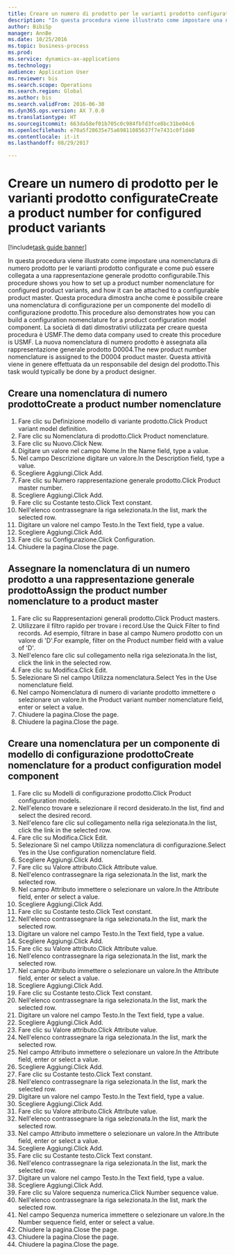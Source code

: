 ```yaml
--- 
title: Creare un numero di prodotto per le varianti prodotto configurate
description: "In questa procedura viene illustrato come impostare una nomenclatura di numero prodotto per le varianti prodotto configurate e come può essere collegata a una rappresentazione generale prodotto configurabile."
author: BibiSp
manager: AnnBe
ms.date: 10/25/2016
ms.topic: business-process
ms.prod: 
ms.service: dynamics-ax-applications
ms.technology: 
audience: Application User
ms.reviewer: bis
ms.search.scope: Operations
ms.search.region: Global
ms.author: bis
ms.search.validFrom: 2016-06-30
ms.dyn365.ops.version: AX 7.0.0
ms.translationtype: HT
ms.sourcegitcommit: 663da58ef01b705c0c984fbfd3fce8bc31be04c6
ms.openlocfilehash: e70a5f28635e75a69811085637f7e7431c0f1d40
ms.contentlocale: it-it
ms.lasthandoff: 08/29/2017

---
```

# <a name="create-a-product-number-for-configured-product-variants"></a><span data-ttu-id="f3a8c-103">Creare un numero di prodotto per le varianti prodotto configurate</span><span class="sxs-lookup"><span data-stu-id="f3a8c-103">Create a product number for configured product variants</span></span>

[!include[task guide banner](../../includes/task-guide-banner.md)]

<span data-ttu-id="f3a8c-104">In questa procedura viene illustrato come impostare una nomenclatura di numero prodotto per le varianti prodotto configurate e come può essere collegata a una rappresentazione generale prodotto configurabile.</span><span class="sxs-lookup"><span data-stu-id="f3a8c-104">This procedure shows you how to set up a product number nomenclature for configured product variants, and how it can be attached to a configurable product master.</span></span> <span data-ttu-id="f3a8c-105">Questa procedura dimostra anche come è possibile creare una nomenclatura di configurazione per un componente del modello di configurazione prodotto.</span><span class="sxs-lookup"><span data-stu-id="f3a8c-105">This procedure also demonstrates how you can build a configuration nomenclature for a product configuration model component.</span></span> <span data-ttu-id="f3a8c-106">La società di dati dimostrativi utilizzata per creare questa procedura è USMF.</span><span class="sxs-lookup"><span data-stu-id="f3a8c-106">The demo data company used to create this procedure is USMF.</span></span> <span data-ttu-id="f3a8c-107">La nuova nomenclatura di numero prodotto è assegnata alla rappresentazione generale prodotto D0004.</span><span class="sxs-lookup"><span data-stu-id="f3a8c-107">The new product number nomenclature is assigned to the D0004 product master.</span></span> <span data-ttu-id="f3a8c-108">Questa attività viene in genere effettuata da un responsabile del design del prodotto.</span><span class="sxs-lookup"><span data-stu-id="f3a8c-108">This task would typically be done by a product designer.</span></span>


## <a name="create-a-product-number-nomenclature"></a><span data-ttu-id="f3a8c-109">Creare una nomenclatura di numero prodotto</span><span class="sxs-lookup"><span data-stu-id="f3a8c-109">Create a product number nomenclature</span></span>
1. <span data-ttu-id="f3a8c-110">Fare clic su Definizione modello di variante prodotto.</span><span class="sxs-lookup"><span data-stu-id="f3a8c-110">Click Product variant model definition.</span></span>
2. <span data-ttu-id="f3a8c-111">Fare clic su Nomenclatura di prodotto.</span><span class="sxs-lookup"><span data-stu-id="f3a8c-111">Click Product nomenclature.</span></span>
3. <span data-ttu-id="f3a8c-112">Fare clic su Nuovo.</span><span class="sxs-lookup"><span data-stu-id="f3a8c-112">Click New.</span></span>
4. <span data-ttu-id="f3a8c-113">Digitare un valore nel campo Nome.</span><span class="sxs-lookup"><span data-stu-id="f3a8c-113">In the Name field, type a value.</span></span>
5. <span data-ttu-id="f3a8c-114">Nel campo Descrizione digitare un valore.</span><span class="sxs-lookup"><span data-stu-id="f3a8c-114">In the Description field, type a value.</span></span>
6. <span data-ttu-id="f3a8c-115">Scegliere Aggiungi.</span><span class="sxs-lookup"><span data-stu-id="f3a8c-115">Click Add.</span></span>
7. <span data-ttu-id="f3a8c-116">Fare clic su Numero rappresentazione generale prodotto.</span><span class="sxs-lookup"><span data-stu-id="f3a8c-116">Click Product master number.</span></span>
8. <span data-ttu-id="f3a8c-117">Scegliere Aggiungi.</span><span class="sxs-lookup"><span data-stu-id="f3a8c-117">Click Add.</span></span>
9. <span data-ttu-id="f3a8c-118">Fare clic su Costante testo.</span><span class="sxs-lookup"><span data-stu-id="f3a8c-118">Click Text constant.</span></span>
10. <span data-ttu-id="f3a8c-119">Nell'elenco contrassegnare la riga selezionata.</span><span class="sxs-lookup"><span data-stu-id="f3a8c-119">In the list, mark the selected row.</span></span>
11. <span data-ttu-id="f3a8c-120">Digitare un valore nel campo Testo.</span><span class="sxs-lookup"><span data-stu-id="f3a8c-120">In the Text field, type a value.</span></span>
12. <span data-ttu-id="f3a8c-121">Scegliere Aggiungi.</span><span class="sxs-lookup"><span data-stu-id="f3a8c-121">Click Add.</span></span>
13. <span data-ttu-id="f3a8c-122">Fare clic su Configurazione.</span><span class="sxs-lookup"><span data-stu-id="f3a8c-122">Click Configuration.</span></span>
14. <span data-ttu-id="f3a8c-123">Chiudere la pagina.</span><span class="sxs-lookup"><span data-stu-id="f3a8c-123">Close the page.</span></span>

## <a name="assign-the-product-number-nomenclature-to-a-product-master"></a><span data-ttu-id="f3a8c-124">Assegnare la nomenclatura di un numero prodotto a una rappresentazione generale prodotto</span><span class="sxs-lookup"><span data-stu-id="f3a8c-124">Assign the product number nomenclature to a product master</span></span>
1. <span data-ttu-id="f3a8c-125">Fare clic su Rappresentazioni generali prodotto.</span><span class="sxs-lookup"><span data-stu-id="f3a8c-125">Click Product masters.</span></span>
2. <span data-ttu-id="f3a8c-126">Utilizzare il filtro rapido per trovare i record.</span><span class="sxs-lookup"><span data-stu-id="f3a8c-126">Use the Quick Filter to find records.</span></span> <span data-ttu-id="f3a8c-127">Ad esempio, filtrare in base al campo Numero prodotto con un valore di 'D'.</span><span class="sxs-lookup"><span data-stu-id="f3a8c-127">For example, filter on the Product number field with a value of 'D'.</span></span>
3. <span data-ttu-id="f3a8c-128">Nell'elenco fare clic sul collegamento nella riga selezionata.</span><span class="sxs-lookup"><span data-stu-id="f3a8c-128">In the list, click the link in the selected row.</span></span>
4. <span data-ttu-id="f3a8c-129">Fare clic su Modifica.</span><span class="sxs-lookup"><span data-stu-id="f3a8c-129">Click Edit.</span></span>
5. <span data-ttu-id="f3a8c-130">Selezionare Sì nel campo Utilizza nomenclatura.</span><span class="sxs-lookup"><span data-stu-id="f3a8c-130">Select Yes in the Use nomenclature field.</span></span>
6. <span data-ttu-id="f3a8c-131">Nel campo Nomenclatura di numero di variante prodotto immettere o selezionare un valore.</span><span class="sxs-lookup"><span data-stu-id="f3a8c-131">In the Product variant number nomenclature field, enter or select a value.</span></span>
7. <span data-ttu-id="f3a8c-132">Chiudere la pagina.</span><span class="sxs-lookup"><span data-stu-id="f3a8c-132">Close the page.</span></span>
8. <span data-ttu-id="f3a8c-133">Chiudere la pagina.</span><span class="sxs-lookup"><span data-stu-id="f3a8c-133">Close the page.</span></span>

## <a name="create-nomenclature-for-a-product-configuration-model-component"></a><span data-ttu-id="f3a8c-134">Creare una nomenclatura per un componente di modello di configurazione prodotto</span><span class="sxs-lookup"><span data-stu-id="f3a8c-134">Create nomenclature for a product configuration model component</span></span>
1. <span data-ttu-id="f3a8c-135">Fare clic su Modelli di configurazione prodotto.</span><span class="sxs-lookup"><span data-stu-id="f3a8c-135">Click Product configuration models.</span></span>
2. <span data-ttu-id="f3a8c-136">Nell'elenco trovare e selezionare il record desiderato.</span><span class="sxs-lookup"><span data-stu-id="f3a8c-136">In the list, find and select the desired record.</span></span>
3. <span data-ttu-id="f3a8c-137">Nell'elenco fare clic sul collegamento nella riga selezionata.</span><span class="sxs-lookup"><span data-stu-id="f3a8c-137">In the list, click the link in the selected row.</span></span>
4. <span data-ttu-id="f3a8c-138">Fare clic su Modifica.</span><span class="sxs-lookup"><span data-stu-id="f3a8c-138">Click Edit.</span></span>
5. <span data-ttu-id="f3a8c-139">Selezionare Sì nel campo Utilizza nomenclatura di configurazione.</span><span class="sxs-lookup"><span data-stu-id="f3a8c-139">Select Yes in the Use configuration nomenclature field.</span></span>
6. <span data-ttu-id="f3a8c-140">Scegliere Aggiungi.</span><span class="sxs-lookup"><span data-stu-id="f3a8c-140">Click Add.</span></span>
7. <span data-ttu-id="f3a8c-141">Fare clic su Valore attributo.</span><span class="sxs-lookup"><span data-stu-id="f3a8c-141">Click Attribute value.</span></span>
8. <span data-ttu-id="f3a8c-142">Nell'elenco contrassegnare la riga selezionata.</span><span class="sxs-lookup"><span data-stu-id="f3a8c-142">In the list, mark the selected row.</span></span>
9. <span data-ttu-id="f3a8c-143">Nel campo Attributo immettere o selezionare un valore.</span><span class="sxs-lookup"><span data-stu-id="f3a8c-143">In the Attribute field, enter or select a value.</span></span>
10. <span data-ttu-id="f3a8c-144">Scegliere Aggiungi.</span><span class="sxs-lookup"><span data-stu-id="f3a8c-144">Click Add.</span></span>
11. <span data-ttu-id="f3a8c-145">Fare clic su Costante testo.</span><span class="sxs-lookup"><span data-stu-id="f3a8c-145">Click Text constant.</span></span>
12. <span data-ttu-id="f3a8c-146">Nell'elenco contrassegnare la riga selezionata.</span><span class="sxs-lookup"><span data-stu-id="f3a8c-146">In the list, mark the selected row.</span></span>
13. <span data-ttu-id="f3a8c-147">Digitare un valore nel campo Testo.</span><span class="sxs-lookup"><span data-stu-id="f3a8c-147">In the Text field, type a value.</span></span>
14. <span data-ttu-id="f3a8c-148">Scegliere Aggiungi.</span><span class="sxs-lookup"><span data-stu-id="f3a8c-148">Click Add.</span></span>
15. <span data-ttu-id="f3a8c-149">Fare clic su Valore attributo.</span><span class="sxs-lookup"><span data-stu-id="f3a8c-149">Click Attribute value.</span></span>
16. <span data-ttu-id="f3a8c-150">Nell'elenco contrassegnare la riga selezionata.</span><span class="sxs-lookup"><span data-stu-id="f3a8c-150">In the list, mark the selected row.</span></span>
17. <span data-ttu-id="f3a8c-151">Nel campo Attributo immettere o selezionare un valore.</span><span class="sxs-lookup"><span data-stu-id="f3a8c-151">In the Attribute field, enter or select a value.</span></span>
18. <span data-ttu-id="f3a8c-152">Scegliere Aggiungi.</span><span class="sxs-lookup"><span data-stu-id="f3a8c-152">Click Add.</span></span>
19. <span data-ttu-id="f3a8c-153">Fare clic su Costante testo.</span><span class="sxs-lookup"><span data-stu-id="f3a8c-153">Click Text constant.</span></span>
20. <span data-ttu-id="f3a8c-154">Nell'elenco contrassegnare la riga selezionata.</span><span class="sxs-lookup"><span data-stu-id="f3a8c-154">In the list, mark the selected row.</span></span>
21. <span data-ttu-id="f3a8c-155">Digitare un valore nel campo Testo.</span><span class="sxs-lookup"><span data-stu-id="f3a8c-155">In the Text field, type a value.</span></span>
22. <span data-ttu-id="f3a8c-156">Scegliere Aggiungi.</span><span class="sxs-lookup"><span data-stu-id="f3a8c-156">Click Add.</span></span>
23. <span data-ttu-id="f3a8c-157">Fare clic su Valore attributo.</span><span class="sxs-lookup"><span data-stu-id="f3a8c-157">Click Attribute value.</span></span>
24. <span data-ttu-id="f3a8c-158">Nell'elenco contrassegnare la riga selezionata.</span><span class="sxs-lookup"><span data-stu-id="f3a8c-158">In the list, mark the selected row.</span></span>
25. <span data-ttu-id="f3a8c-159">Nel campo Attributo immettere o selezionare un valore.</span><span class="sxs-lookup"><span data-stu-id="f3a8c-159">In the Attribute field, enter or select a value.</span></span>
26. <span data-ttu-id="f3a8c-160">Scegliere Aggiungi.</span><span class="sxs-lookup"><span data-stu-id="f3a8c-160">Click Add.</span></span>
27. <span data-ttu-id="f3a8c-161">Fare clic su Costante testo.</span><span class="sxs-lookup"><span data-stu-id="f3a8c-161">Click Text constant.</span></span>
28. <span data-ttu-id="f3a8c-162">Nell'elenco contrassegnare la riga selezionata.</span><span class="sxs-lookup"><span data-stu-id="f3a8c-162">In the list, mark the selected row.</span></span>
29. <span data-ttu-id="f3a8c-163">Digitare un valore nel campo Testo.</span><span class="sxs-lookup"><span data-stu-id="f3a8c-163">In the Text field, type a value.</span></span>
30. <span data-ttu-id="f3a8c-164">Scegliere Aggiungi.</span><span class="sxs-lookup"><span data-stu-id="f3a8c-164">Click Add.</span></span>
31. <span data-ttu-id="f3a8c-165">Fare clic su Valore attributo.</span><span class="sxs-lookup"><span data-stu-id="f3a8c-165">Click Attribute value.</span></span>
32. <span data-ttu-id="f3a8c-166">Nell'elenco contrassegnare la riga selezionata.</span><span class="sxs-lookup"><span data-stu-id="f3a8c-166">In the list, mark the selected row.</span></span>
33. <span data-ttu-id="f3a8c-167">Nel campo Attributo immettere o selezionare un valore.</span><span class="sxs-lookup"><span data-stu-id="f3a8c-167">In the Attribute field, enter or select a value.</span></span>
34. <span data-ttu-id="f3a8c-168">Scegliere Aggiungi.</span><span class="sxs-lookup"><span data-stu-id="f3a8c-168">Click Add.</span></span>
35. <span data-ttu-id="f3a8c-169">Fare clic su Costante testo.</span><span class="sxs-lookup"><span data-stu-id="f3a8c-169">Click Text constant.</span></span>
36. <span data-ttu-id="f3a8c-170">Nell'elenco contrassegnare la riga selezionata.</span><span class="sxs-lookup"><span data-stu-id="f3a8c-170">In the list, mark the selected row.</span></span>
37. <span data-ttu-id="f3a8c-171">Digitare un valore nel campo Testo.</span><span class="sxs-lookup"><span data-stu-id="f3a8c-171">In the Text field, type a value.</span></span>
38. <span data-ttu-id="f3a8c-172">Scegliere Aggiungi.</span><span class="sxs-lookup"><span data-stu-id="f3a8c-172">Click Add.</span></span>
39. <span data-ttu-id="f3a8c-173">Fare clic su Valore sequenza numerica.</span><span class="sxs-lookup"><span data-stu-id="f3a8c-173">Click Number sequence value.</span></span>
40. <span data-ttu-id="f3a8c-174">Nell'elenco contrassegnare la riga selezionata.</span><span class="sxs-lookup"><span data-stu-id="f3a8c-174">In the list, mark the selected row.</span></span>
41. <span data-ttu-id="f3a8c-175">Nel campo Sequenza numerica immettere o selezionare un valore.</span><span class="sxs-lookup"><span data-stu-id="f3a8c-175">In the Number sequence field, enter or select a value.</span></span>
42. <span data-ttu-id="f3a8c-176">Chiudere la pagina.</span><span class="sxs-lookup"><span data-stu-id="f3a8c-176">Close the page.</span></span>
43. <span data-ttu-id="f3a8c-177">Chiudere la pagina.</span><span class="sxs-lookup"><span data-stu-id="f3a8c-177">Close the page.</span></span>
44. <span data-ttu-id="f3a8c-178">Chiudere la pagina.</span><span class="sxs-lookup"><span data-stu-id="f3a8c-178">Close the page.</span></span>


